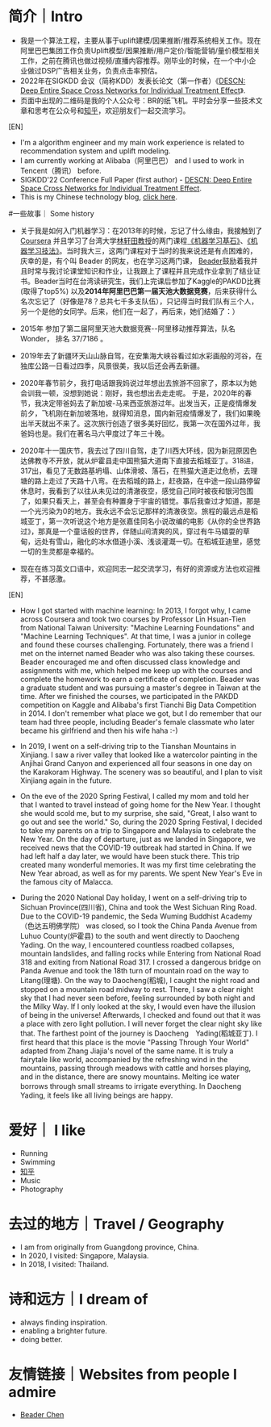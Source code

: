 
# 简介｜Intro
- 我是一个算法工程，主要从事于uplift建模/因果推断/推荐系统相关工作。现在阿里巴巴集团工作负责Uplift模型/因果推断/用户定价/智能营销/量价模型相关工作，之前在腾讯也做过视频/直播内容推荐。刚毕业的时候，在一个中小企业做过DSP广告相关业务，负责点击率预估。
- 2022年在SIGKDD 会议（简称KDD）发表长论文（第一作者）《[DESCN: Deep Entire Space Cross Networks for Individual Treatment Effect](https://arxiv.org/abs/2207.09920)》.
- 页面中出现的二维码是我的个人公众号：BR的纸飞机。平时会分享一些技术文章和思考在公众号和[知乎](https://www.zhihu.com/people/zhong-xian-sheng-4-44/posts)，欢迎朋友们一起交流学习。

[EN]
- I'm a algorithm engineer and my main work experience is related to recommendation system and uplift modeling.
- I am currently working at Alibaba（阿里巴巴） and I used to work in Tencent（腾讯） before.
- SIGKDD'22 Conference Full Paper (first author) - [DESCN: Deep Entire Space Cross Networks for Individual Treatment Effect](https://arxiv.org/abs/2207.09920).
- This is my Chinese technology blog, [click here](https://www.zhihu.com/people/zhong-xian-sheng-4-44/posts).

#一些故事｜ Some history
- 关于我是如何入门机器学习：在2013年的时候，忘记了什么缘由，我接触到了 [Coursera](https://www.coursera.org) 并且学习了台湾大学[林轩田教授](https://www.coursera.org/instructor/htlin)的两门课程[《机器学习基石》](https://www.coursera.org/instructor/htlin)、[《机器学习技法》](https://www.coursera.org/learn/machine-learning-techniques)。当时我大三，这两门课程对于当时的我来说还是有点困难的，庆幸的是，有个叫 Beader 的网友，也在学习这两门课， [Beader](https://beader.me)鼓励着我并且时常与我讨论课堂知识和作业，让我跟上了课程并且完成作业拿到了结业证书。Beader当时在台湾读研究生，我们上完课后参加了Kaggle的PAKDD比赛(取得了top5%) 以及**2014年阿里巴巴第一届天池大数据竞赛**，后来获得什么名次忘记了（好像是78？总共七千多支队伍），只记得当时我们队有三个人，另一个是他的女同学。后来，他们在一起了，再后来，她们结婚了：）

- 2015年 参加了第二届阿里天池大数据竞赛--阿里移动推荐算法，队名Wonder， 排名 37/7186 。

- 2019年去了新疆环天山山脉自驾，在安集海大峡谷看过如水彩画般的河谷，在独库公路一日看过四季，风景很美，我以后还会再去新疆。

- 2020年春节前夕，我打电话跟我妈说过年想出去旅游不回家了，原本以为她会训我一顿，没想到她说：刚好，我也想出去走走呢。 于是，2020年的春节，我决定带爸妈去了新加坡-马来西亚旅游过年。出发当天，正是疫情爆发前夕，飞机刚在新加坡落地，就得知消息，国内新冠疫情爆发了，我们如果晚出半天就出不来了。这次旅行创造了很多美好回忆，我第一次在国外过年，我爸妈也是。我们在著名马六甲度过了年三十晚。

- 2020年十一国庆节，我去过了四川自驾，走了川西大环线，因为新冠原因色达佛教寺不开放，就从炉霍县走中国熊猫大道南下直接去稻城亚丁。318进，317出，看见了无数路基坍塌、山体滑坡、落石，在熊猫大道走过危桥，去理塘的路上走过了天路十八弯。在去稻城的路上，赶夜路，在中途一段山路停留休息时，我看到了以往从未见过的清澈夜空，感觉自己同时被夜和银河包围了，如果只看天上，甚至会有种置身于宇宙的错觉。事后我查过才知道，那是一个光污染为0的地方。我永远不会忘记那样的清澈夜空。旅程的最远点是稻城亚丁，第一次听说这个地方是张嘉佳同名小说改编的电影《从你的全世界路过》，那真是一个童话般的世界，伴随山间清爽的风，穿过有牛马嬉耍的草甸，远处有雪山，融化的冰水借道小溪、浅谈灌溉一切。在稻城亚迪里，感觉一切的生灵都是幸福的。

- 现在在练习英文口语中，欢迎同志一起交流学习，有好的资源或方法也欢迎推荐，不甚感激。


[EN]

- How I got started with machine learning: In 2013, I forgot why, I came across Coursera and took two courses by Professor Lin Hsuan-Tien from National Taiwan University: "Machine Learning Foundations" and "Machine Learning Techniques". At that time, I was a junior in college and found these courses challenging. Fortunately, there was a friend I met on the internet named Beader who was also taking these courses. Beader encouraged me and often discussed class knowledge and assignments with me, which helped me keep up with the courses and complete the homework to earn a certificate of completion. Beader was a graduate student 
and was pursuing a master's degree in Taiwan at the time. After we finished the courses, we participated in the PAKDD competition on Kaggle and Alibaba's first Tianchi Big Data Competition in 2014. I don't remember what place we got, but I do remember that our team had three people, including Beader's female classmate who later became his girlfriend and then his wife haha :-)

- In 2019, I went on a self-driving trip to the Tianshan Mountains in Xinjiang. I saw a river valley that looked like a watercolor painting in the Anjihai Grand Canyon and experienced all four seasons in one day on the Karakoram Highway. The scenery was so beautiful, and I plan to visit Xinjiang again in the future.

- On the eve of the 2020 Spring Festival, I called my mom and told her that I wanted to travel instead of going home for the New Year. I thought she would scold me, but to my surprise, she said, "Great, I also want to go out and see the world." So, during the 2020 Spring Festival, I decided to take my parents on a trip to Singapore and Malaysia to celebrate the New Year. On the day of departure, just as we landed in Singapore, we received news that the COVID-19 outbreak had started in China. If we had left half a day later, we would have been stuck there. This trip created many wonderful memories. It was my first time celebrating the New Year abroad, as well as for my parents. We spent New Year's Eve in the famous city of Malacca.

- During the 2020 National Day holiday, I went on a self-driving trip to Sichuan Province(四川省), China and took the West Sichuan Ring Road. Due to the COVID-19 pandemic, the Seda Wuming Buddhist Academy（色达五明佛学院） was closed, so I took the China Panda Avenue from Luhuo County(炉霍县) to the south and went directly to Daocheng Yading. On the way, I encountered countless roadbed collapses, mountain landslides, and falling rocks while Entering from National Road 318 and exiting from National Road 317. I crossed a dangerous bridge on Panda Avenue and took the 18th turn of mountain road on the way to Litang(理塘). On the way to Daocheng(稻城), I caught the night road and stopped on a mountain road midway to rest. There, I saw a clear night sky that I had never seen before, feeling surrounded by both night and the Milky Way. If I only looked at the sky, I would even have the illusion of being in the universe! Afterwards, I checked and found out that it was a place with zero light pollution. I will never forget the clear night sky like that. The farthest point of the journey is Daocheng　Yading(稻城亚丁). I first heard that this place is the movie "Passing Through Your World" adapted from Zhang Jiajia's novel of the same name. It is truly a fairytale like world, accompanied by the refreshing wind in the mountains, passing through meadows with cattle and horses playing, and in the distance, there are snowy mountains. Melting ice water borrows through small streams to irrigate everything. In Daocheng　Yading, it feels like all living beings are happy.



# 爱好｜ I like

- Running
- Swimming
- [知乎](https://www.zhihu.com/people/zhong-xian-sheng-4-44/posts)
- Music
- Photography

# 去过的地方｜Travel / Geography

- I am from originally from Guangdong province, China.
- In 2020, I visited: Singapore, Malaysia.
- In 2018, I visited: Thailand.

# 诗和远方｜I dream of

- always finding inspiration.
- enabling a brighter future.
- doing better.

# 友情链接｜Websites from people I admire

- [Beader Chen](https://beader.me/) 
